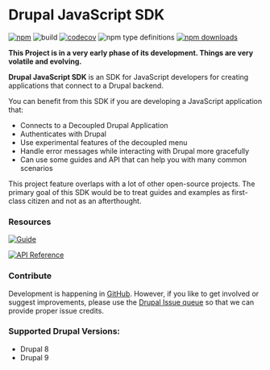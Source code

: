 # Drupal JavaScript SDK


[![npm](https://img.shields.io/npm/v/drupal-js-sdk?style=flat-square)](http://npmjs.com/package/drupal-js-sdk)
![build](https://img.shields.io/travis/d34dman/drupal-js-sdk/main?style=flat-square)
[![codecov](https://img.shields.io/codecov/c/github/d34dman/drupal-js-sdk?style=flat-square&token=KVXZUI3JLK)](https://codecov.io/gh/d34dman/drupal-js-sdk)
![npm type definitions](https://img.shields.io/npm/types/drupal-js-sdk?style=flat-square)
[![npm downloads](https://img.shields.io/npm/dt/drupal-js-sdk.svg?maxAge=2592000&style=flat-square)](http://npmjs.com/package/drupal-js-sdk)

**This Project is in a very early phase of its development. Things are very volatile and evolving.**


**Drupal JavaScript SDK** is an SDK for JavaScript developers for creating applications that connect to a Drupal backend.

You can benefit from this SDK if you are developing a JavaScript application that:

- Connects to a Decoupled Drupal Application
- Authenticates with Drupal 
- Use experimental features of the decoupled menu
- Handle error messages while interacting with Drupal more gracefully
- Can use some guides and API that can help you with many common scenarios

This project feature overlaps with a lot of other open-source projects. The primary goal of this SDK would be to treat guides and examples as first-class citizen and not as an afterthought.

### Resources

  [![Guide](https://img.shields.io/netlify/5aab3eb8-6c3e-48e7-b29e-f3e3013299c9?label=Guide&logo=netlify&style=for-the-badge)](https://drupal-js-sdk-docs.netlify.app/)
  
  [![API Reference](https://img.shields.io/github/workflow/status/d34dman/drupal-js-sdk/CI/main?label=API%20Reference&logo=github&style=for-the-badge)](https:/I/drupal-js-sdk-docs.netlify.app/)
  
### Contribute

Development is happening in [GitHub](https://github.com/d34dman/drupal-js-sdk). However, if you like to get involved or suggest improvements, please use the [Drupal Issue queue](https://www.drupal.org/project/issues/drupal_js_sdk?categories=All) so that we can provide proper issue credits.

### Supported Drupal Versions:

- Drupal 8
- Drupal 9
